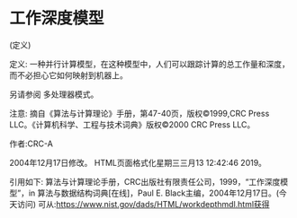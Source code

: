 # 工作深度模型


(定义)



定义:
一种并行计算模型，在这种模型中，人们可以跟踪计算的总工作量和深度，而不必担心它如何映射到机器上。



另请参阅
多处理器模式。



注意:
摘自《算法与计算理论》手册，第47-40页，版权©1999,CRC Press LLC。《计算机科学、工程与技术词典》版权©2000 CRC Press LLC。


作者:CRC-A







2004年12月17日修改。
HTML页面格式化星期三三月13 12:42:46 2019。



引用如下:
算法与计算理论手册，CRC出版社有限责任公司，1999，“工作深度模型”，in
算法与数据结构词典[在线]，Paul E. Black主编，2004年12月17日。(今天访问)
可从:https://www.nist.gov/dads/HTML/workdepthmdl.html获得